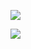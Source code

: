 <img src="https://github-trophies.vercel.app/?username=neealdon3&theme=radical&no-frame=false&no-bg=false&margin-w=4)https://github-trophies.vercel.app/?username=neealdon3&theme=radical&no-frame=false&no-bg=false&margin-w=4"></img>


<img src="https://github-trophies.vercel.app/?username=ub66159&theme=radical&no-frame=false&no-bg=false&margin-w=4)https://github-trophies.vercel.app/?username=ub66159&theme=radical&no-frame=false&no-bg=false&margin-w=4"></img>


	
